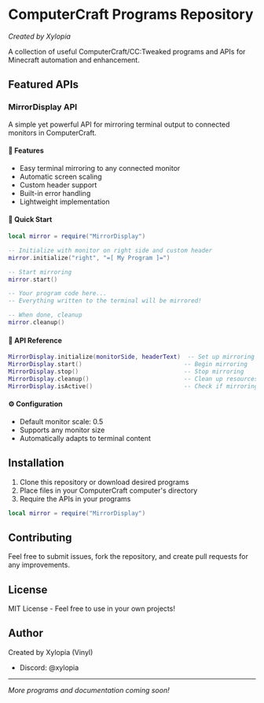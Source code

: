 # ComputerCraft Programs Repository
*Created by Xylopia*

A collection of useful ComputerCraft/CC:Tweaked programs and APIs for Minecraft automation and enhancement.

## Featured APIs

### MirrorDisplay API
A simple yet powerful API for mirroring terminal output to connected monitors in ComputerCraft.

#### 📌 Features
- Easy terminal mirroring to any connected monitor
- Automatic screen scaling
- Custom header support
- Built-in error handling
- Lightweight implementation

#### 🚀 Quick Start
```lua
local mirror = require("MirrorDisplay")

-- Initialize with monitor on right side and custom header
mirror.initialize("right", "=[ My Program ]=")

-- Start mirroring
mirror.start()

-- Your program code here...
-- Everything written to the terminal will be mirrored!

-- When done, cleanup
mirror.cleanup()
```

#### 📖 API Reference
```lua
MirrorDisplay.initialize(monitorSide, headerText)  -- Set up mirroring
MirrorDisplay.start()                             -- Begin mirroring
MirrorDisplay.stop()                              -- Stop mirroring
MirrorDisplay.cleanup()                           -- Clean up resources
MirrorDisplay.isActive()                          -- Check if mirroring is active
```

#### ⚙️ Configuration
- Default monitor scale: 0.5
- Supports any monitor size
- Automatically adapts to terminal content

## Installation

1. Clone this repository or download desired programs
2. Place files in your ComputerCraft computer's directory
3. Require the APIs in your programs

```lua
local mirror = require("MirrorDisplay")
```

## Contributing

Feel free to submit issues, fork the repository, and create pull requests for any improvements.

## License

MIT License - Feel free to use in your own projects!

## Author

Created by Xylopia (Vinyl)
- Discord: @xylopia

---
*More programs and documentation coming soon!*